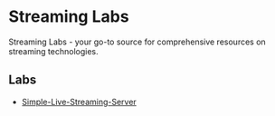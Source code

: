 # Streaming Labs

Streaming Labs -  your go-to source for comprehensive resources on streaming technologies.


## Labs

- [Simple-Live-Streaming-Server](/labs/simple-live-streaming-server/src/)

